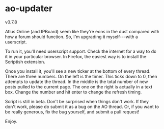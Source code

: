 ao-updater
==========

v0.7.8

Atlus Online (and IPBoard) seem like they're eons in the dust
compared with how a forum should function. So, I'm upgrading it
myself---with a userscript.

To run it, you'll need userscript support. Check the internet for a
way to do it in your particular browser. In Firefox, the easiest way
is to install the Scriptish extension.

Once you install it, you'll see a new ticker at the bottom of every
thread. There are three numbers. On the left is the timer. This ticks
down to 0, then attempts to update the thread. In the middle is the
total number of new posts pulled to the current page. The one on
the right is actually in a text box. Change the number and hit enter
to change the refresh timing.

Script is still in beta. Don't be surprised when things don't work.
If they don't work, please do submit it as a bug on the AO thread.
Or, if you want to be really generous, fix the bug yourself, and
submit a pull request!

Enjoy.
